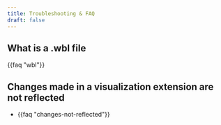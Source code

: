 ```yaml
---
title: Troubleshooting & FAQ
draft: false
---
```


<!-- toc -->

## What is a .wbl file
{{faq "wbl"}}

## Changes made in a visualization extension are not reflected
* {{faq "changes-not-reflected"}}